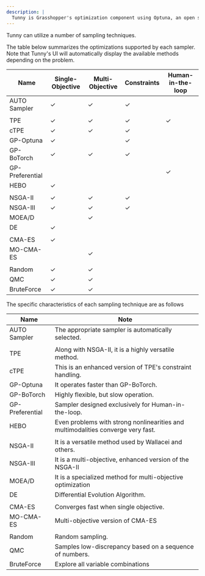 ```yaml
---
description: |
  Tunny is Grasshopper's optimization component using Optuna, an open source hyperparameter auto-optimization framework.
---
```


Tunny can utilize a number of sampling techniques.

The table below summarizes the optimizations supported by each sampler.
Note that Tunny's UI will automatically display the available methods depending on the problem.

| Name            | Single-Objective | Multi-Objective | Constraints | Human-in-the-loop |
| --------------- | ---------------- | --------------- | ----------- | ----------------- |
| AUTO Sampler    | ✓                | ✓               | ✓           |                   |
|                 |                  |                 |             |                   |
| TPE             | ✓                | ✓               | ✓           | ✓                 |
| cTPE            | ✓                | ✓               | ✓           |                   |
| GP-Optuna       | ✓                |                 | ✓           |                   |
| GP-BoTorch      | ✓                | ✓               | ✓           |                   |
| GP-Preferential |                  |                 |             | ✓                 |
| HEBO            | ✓                |                 |             |                   |
|                 |                  |                 |             |                   |
| NSGA-II         | ✓                | ✓               | ✓           |                   |
| NSGA-III        | ✓                | ✓               | ✓           |                   |
| MOEA/D          |                  | ✓               |             |                   |
| DE              | ✓                |                 |             |                   |
|                 |                  |                 |             |                   |
| CMA-ES          | ✓                |                 |             |                   |
| MO-CMA-ES       |                  | ✓               |             |                   |
|                 |                  |                 |             |                   |
| Random          | ✓                | ✓               |             |                   |
| QMC             | ✓                | ✓               |             |                   |
| BruteForce      | ✓                | ✓               |             |                   |

The specific characteristics of each sampling technique are as follows

| Name            | Note                                                                             |
| --------------- | -------------------------------------------------------------------------------- |
| AUTO Sampler    | The appropriate sampler is automatically selected.                               |
|                 |                                                                                  |
| TPE             | Along with NSGA-II, it is a highly versatile method.                             |
| cTPE            | This is an enhanced version of TPE's constraint handling.                        |
| GP-Optuna       | It operates faster than GP-BoTorch.                                              |
| GP-BoTorch      | Highly flexible, but slow operation.                                             |
| GP-Preferential | Sampler designed exclusively for Human-in-the-loop.                              |
| HEBO            | Even problems with strong nonlinearities and multimodalities converge very fast. |
|                 |                                                                                  |
| NSGA-II         | It is a versatile method used by Wallacei and others.                            |
| NSGA-III        | It is a multi-objective, enhanced version of the NSGA-II                         |
| MOEA/D          | It is a specialized method for multi-objective optimization                      |
| DE              | Differential Evolution Algorithm.                                                |
|                 |                                                                                  |
| CMA-ES          | Converges fast when single objective.                                            |
| MO-CMA-ES       | Multi-objective version of CMA-ES                                                |
|                 |                                                                                  |
| Random          | Random sampling.                                                                 |
| QMC             | Samples low-discrepancy based on a sequence of numbers.                          |
| BruteForce      | Explore all variable combinations                                                |
